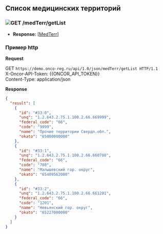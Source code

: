 ## Список медицинских территорий

### ![GET](../../../../img/get.png) /medTerr/getList
* **Response:** [[MedTerr](../../../../types/types.md#com.siams.med.api.MedTerr)]

### Пример http
**Request**

GET `https://demo.onco-reg.ru/api/1.0/json/medTerr/getList HTTP/1.1`  
X-Oncor-API-Token: {{ONCOR_API_TOKEN}}  
Content-Type: application/json

**Response**
```json
{
  "result": [
    {
      "id": "#33:0",
      "unq": "1.2.643.2.75.1.100.2.66.669999",
      "federal_code": "66",
      "code": "9999",
      "name": "Прочие территории Свердл.обл.",
      "okato": "65000000000"
    },
    {
      "id": "#33:1",
      "unq": "1.2.643.2.75.1.100.2.66.660708",
      "federal_code": "66",
      "code": "708",
      "name": "Малышевский гор. округ",
      "okato": "65409562000"
    },
    {
      "id": "#33:2",
      "unq": "1.2.643.2.75.1.100.2.66.661201",
      "federal_code": "66",
      "code": "1201",
      "name": "Невьянский гор. округ",
      "okato": "65227000000"
    }
  ]
}
```